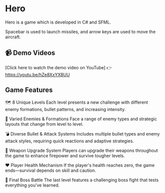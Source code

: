 # Hero
Hero is a game which is developed in C# and SFML.

Spacebar is used to launch missiles, and arrow keys are used to move the aircraft.

## 📹 Demo Videos

 [Click here to watch the demo video on YouTube]
👉https://youtu.be/hZe8XxYX8UU

## Game Features

🗺️ 8 Unique Levels
Each level presents a new challenge with different enemy formations, bullet patterns, and increasing intensity.

👾 Varied Enemies & Formations
Face a range of enemy types and strategic layouts that change from level to level.

💣 Diverse Bullet & Attack Systems
Includes multiple bullet types and enemy attack styles, requiring quick reactions and adaptive strategies.

🔧 Weapon Upgrade System
Players can upgrade their weapons throughout the game to enhance firepower and survive tougher levels.

❤️ Player Health Mechanism
If the player's health reaches zero, the game ends—survival depends on skill and caution.

👑 Final Boss Battle
The last level features a challenging boss fight that tests everything you've learned.